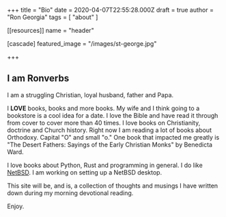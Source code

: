 +++
title = "Bio"
date = 2020-04-07T22:55:28.000Z
draft = true
author = "Ron Georgia"
tags = [ "about" ]

[[resources]]
name = "header"

[cascade]
featured_image = "/images/st-george.jpg"

+++

## I am Ronverbs

I am a struggling Christian, loyal husband, father and Papa. 

I **LOVE** books, books and more books. My wife and I think going to a bookstore is a cool idea for a date. I love the Bible and have read it through from cover to cover more than 40 times. I love books on Christianity, doctrine and Church history. Right now I am reading a lot of books about Orthodoxy. Capital "O" and small "o." One book that impacted me greatly is "The Desert Fathers: Sayings of the Early Christian Monks" by Benedicta Ward.


I love books about Python, Rust and programming in general. I do like [NetBSD](http://netbsd.org/). I am working on setting up a NetBSD desktop. 

This site will be, and is, a collection of thoughts and musings I have written down during my morning devotional reading. 

Enjoy.
